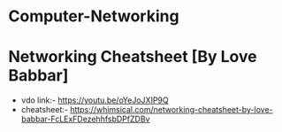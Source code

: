 # Computer-Networking

# Networking Cheatsheet [By Love Babbar]
- vdo link:- https://youtu.be/oYeJoJXIP9Q
- cheatsheet:- https://whimsical.com/networking-cheatsheet-by-love-babbar-FcLExFDezehhfsbDPfZDBv 

